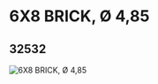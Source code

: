 # 6X8 BRICK, Ø 4,85
## 32532
![6X8 BRICK, Ø 4,85](https://lc-www-live-s.legocdn.com/media/bricks/5/2/4162899.jpg)